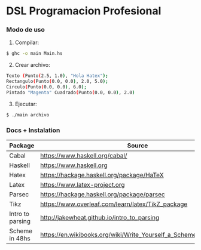 # DSL Programacion Profesional

### Modo de uso

1) Compilar:	

```sh
$ ghc -o main Main.hs
```

2) Crear archivo:

```sh
Texto (Punto(2.5, 1.0), "Hola Hatex");
Rectangulo(Punto(0.0, 0.0), 2.0, 5.0);
Circulo(Punto(0.0, 0.0), 6.0);
Pintado "Magenta" Cuadrado(Punto(0.0, 0.0), 2.0)
```

3) Ejecutar:

```sh
$ ./main archivo
```

### Docs + Instalation
| Package | Source |
| ------- | ------ |
| Cabal | https://www.haskell.org/cabal/ |
| Haskell | https://www.haskell.org |
| Hatex | https://hackage.haskell.org/package/HaTeX |
| Latex | https://www.latex-project.org |
| Parsec | https://hackage.haskell.org/package/parsec |
| Tikz | https://www.overleaf.com/learn/latex/TikZ_package |
| Intro to parsing | http://jakewheat.github.io/intro_to_parsing |
| Scheme in 48hs | https://en.wikibooks.org/wiki/Write_Yourself_a_Scheme_in_48_Hours |
